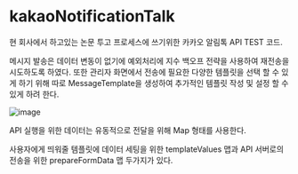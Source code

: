 # kakaoNotificationTalk

현 회사에서 하고있는 논문 투고 프로세스에 쓰기위한 카카오 알림톡 API TEST 코드.

메시지 발송은 데이터 변동이 없기에 예외처리에 지수 백오프 전략을 사용하여 재전송을 시도하도록 하였다.
또한 관리자 화면에서 전송에 필요한 다양한 템플릿을 선택 할 수 있게 하기 위해 따로
MessageTemplate을 생성하여 추가적인 템플릿 작성 및 설정 할 수 있게 하려 한다.


![image](https://github.com/jusenglee/kakaoNotificationTalk/assets/85321903/8c3ab57a-93cc-48fe-987c-1907b5c271ec)

API 실행을 위한 데이터는 유동적으로 전달을 위해 Map 형태를 사용한다.

사용자에게 띄워줄 템플릿에 데이터 세팅을 위한 templateValues 맵과
API 서버로의 전송을 위한 prepareFormData 맵 두가지가 있다.
